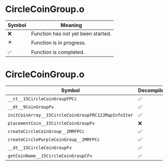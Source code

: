 # CircleCoinGroup.o
| Symbol | Meaning 
| ------------- | ------------- 
| :x: | Function has not yet been started. 
| :eight_pointed_black_star: | Function is in progress. 
| :white_check_mark: | Function is completed. 


# CircleCoinGroup.o
| Symbol | Decompiled? |
| ------------- | ------------- |
| `__ct__15CircleCoinGroupFPCc` | :white_check_mark: |
| `__dt__9CoinGroupFv` | :white_check_mark: |
| `initCoinArray__15CircleCoinGroupFRC12JMapInfoIter` | :white_check_mark: |
| `placementCoin__15CircleCoinGroupFv` | :x: |
| `createCircleCoinGroup__2MRFPCc` | :white_check_mark: |
| `createCirclePurpleCoinGroup__2MRFPCc` | :white_check_mark: |
| `__dt__15CircleCoinGroupFv` | :white_check_mark: |
| `getCoinName__15CircleCoinGroupCFv` | :white_check_mark: |

